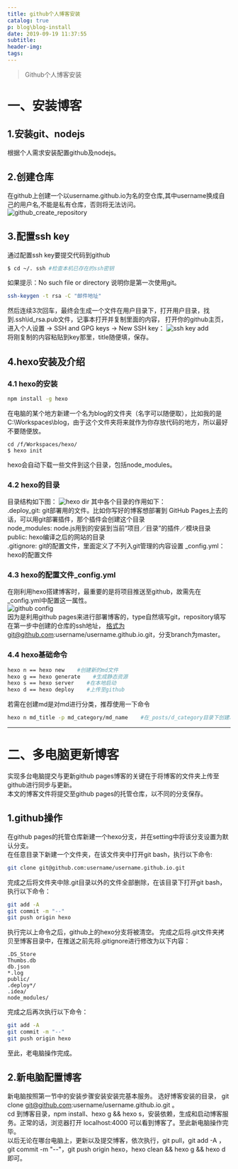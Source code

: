 ```yaml
---
title: github个人博客安装
catalog: true
p: blog\blog-install
date: 2019-09-19 11:37:55
subtitle:
header-img:
tags:
---
```

> Github个人博客安装  
# 一、安装博客
## 1.安装git、nodejs  
根据个人需求安装配置github及nodejs。
## 2.创建仓库
在github上创建一个以username.github.io为名的空仓库,其中username换成自己的用户名,不能是私有仓库，否则将无法访问。  
![github_create_repository](https://res.cloudinary.com/daxsyjegk/image/upload/v1568947385/E80F903E-0D21-4ea5-BB90-1B619B40D79B_ihaep7.png)
## 3.配置ssh key
通过配置ssh key要提交代码到github
```bash
$ cd ~/. ssh #检查本机已存在的ssh密钥
```
如果提示：No such file or directory 说明你是第一次使用git。
```bash
ssh-keygen -t rsa -C "邮件地址"
```
然后连续3次回车，最终会生成一个文件在用户目录下，打开用户目录，找到.ssh\id_rsa.pub文件，记事本打开并复制里面的内容，
打开你的github主页，进入个人设置 -> SSH and GPG keys -> New SSH key：
![ssh key add](https://res.cloudinary.com/daxsyjegk/image/upload/v1568948516/C910C253-690B-4503-AFAF-15D98A58D101_qlxvae.png)  
将刚复制的内容粘贴到key那里，title随便填，保存。
## 4.hexo安装及介绍  
### 4.1 hexo的安装
```bash
npm install -g hexo
```
在电脑的某个地方新建一个名为blog的文件夹（名字可以随便取），比如我的是C:\Workspaces\blog，由于这个文件夹将来就作为你存放代码的地方，所以最好不要随便放。
```
cd /f/Workspaces/hexo/
$ hexo init
```
hexo会自动下载一些文件到这个目录，包括node_modules。
### 4.2 hexo的目录
目录结构如下图：
![hexo dir](https://res.cloudinary.com/daxsyjegk/image/upload/v1568948955/074EF292-9711-4715-817E-7FB794A61887_fpuhvj.png)
其中各个目录的作用如下：  
.deploy_git: git部署用的文件。比如你写好的博客想部署到 GitHub Pages上去的话，可以用git部署插件，那个插件会创建这个目录  
node_modules: node.js用到的安装到当前“项目／目录”的插件／模块目录  
public: hexo编译之后的网站的目录  
.gitignore: git的配置文件，里面定义了不列入git管理的内容设置
_config.yml：hexo的配置文件  
### 4.3 hexo的配置文件_config.yml
在刚利用hexo搭建博客时，最重要的是将项目推送至github，故需先在_config.yml中配置这一属性。  
![github config](https://res.cloudinary.com/daxsyjegk/image/upload/v1568949666/59EE5AC5-8292-42f6-9630-B944052CAB72_zcctpg.png)  
因为是利用github pages来进行部署博客的，type自然填写git，repository填写在第一步中创建的仓库的ssh地址，
格式为git@github.com:username/username.github.io.git，分支branch为master。
### 4.4 hexo基础命令
```bash
hexo n == hexo new    #创建新的md文件
hexo g == hexo generate    #生成静态资源
hexo s == hexo server    #在本地启动
hexo d == hexo deploy    #上传至github
```
若需在创建md是对md进行分类，推荐使用一下命令
```bash
hexo n md_title -p md_category/md_name    #在_posts/d_category目录下创建以md_name为文件名的title为md_title的md  
```
---
# 二、多电脑更新博客  
实现多台电脑提交与更新github pages博客的关键在于将博客的文件夹上传至github进行同步与更新。  
本文的博客文件将提交至github pages的托管仓库，以不同的分支保存。
## 1.github操作
在github pages的托管仓库新建一个hexo分支，并在setting中将该分支设置为默认分支。  
在任意目录下新建一个文件夹，在该文件夹中打开git bash，执行以下命令:
```bash
git clone git@github.com:username/username.github.io.git
```
完成之后将文件夹中除.git目录以外的文件全部删除，在该目录下打开git bash，执行以下命令：
```bash
git add -A
git commit -m "--"
git push origin hexo
```
执行完以上命令之后，github上的hexo分支将被清空。
完成之后将.git文件夹拷贝至博客目录中，在推送之前先将.gitignore进行修改为以下内容：
```
.DS_Store
Thumbs.db
db.json
*.log
public/
.deploy*/
.idea/
node_modules/
```
完成之后再次执行以下命令：
```bash
git add -A
git commit -m "--"
git push origin hexo
```
至此，老电脑操作完成。
## 2.新电脑配置博客
新电脑按照第一节中的安装步骤安装安装完基本服务。
选好博客安装的目录， git clone git@github.com:username/username.github.io.git 。  
cd 到博客目录，npm install、hexo g && hexo s，安装依赖，生成和启动博客服务。正常的话，浏览器打开 localhost:4000 可以看到博客了。至此新电脑操作完毕。  
以后无论在哪台电脑上，更新以及提交博客，依次执行，git pull，git add -A ，git commit -m "--"，git push origin hexo，hexo clean && hexo g && hexo d 即可。
